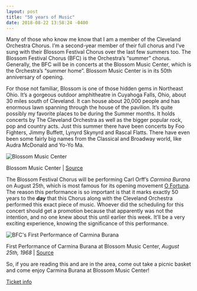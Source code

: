 ```yaml
---
layout: post
title: "50 years of Music"
date: 2018-08-22 13:58:24 -0400
---
```


Many of those who know me know that I am a member of the Cleveland Orchestra Chorus. I’m a second-year member of their full chorus and I’ve sung with their Blossom Festival Chorus over the last few summers too. The Blossom Festival Chorus (BFC) is the Orchestra’s “summer” chorus. Generally, the BFC will be in concerts at the Blossom Music Center, which is the Orchestra’s “summer home”. Blossom Music Center is in its 50th anniversary of opening.

For those not familiar, Blossom is one of those hidden gems in Northeast Ohio. It’s a gorgeous outdoor amphitheatre in Cuyahoga Falls, Ohio, about 30 miles south of Cleveland. It can house about 20,000 people and has enormous lawn spanning through the house of the pavilion. It’s quite possibly my favorite places to be during the Summer months. It holds concerts by The Cleveland Orchestra as well as the bigger popular rock, pop and country acts. Just this summer there have been concerts by Foo Fighters, Jimmy Buffett, Lynyrd Skynyrd and Rascal Flatts. There have even been some fairly big names from the Classical and Broadway world, like Audra McDonald and Yo-Yo Ma. 

![Blossom Music Center](https://tpl.getbynder.com/m/4c556aec36f926c5/web-drupal.jpg?)

Blossom Music Center | [Source](https://www.tpl.org/our-work/blossom-music-center#sm.0001ycjhtlng1dxyrx61qzbcgaovh)


The Blossom Festival Chorus will be performing Carl Orff’s *Carmina Burana* on August 25th, which is most famous for its opening movement [O Fortuna](https://www.youtube.com/watch?v=PIcgUSJiEQQ). The reason this performance is so important is that it marks exactly 50 years to the **day** that this Chorus along with the Cleveland Orchestra performed this exact piece of music. Whoever did the scheduling for this concert should get a promotion because that apparently was not the intention, and no one knew about this until earlier this week. It’ll be a very exciting experience, knowing the significance of this performance. 

![BFC's First Performance of Carmina Burana](https://scontent-ort2-1.xx.fbcdn.net/v/t1.0-9/39739120_10156902332772275_1153101171678773248_o.jpg?_nc_cat=0&oh=458ec5ff368ead2766b5d830ca69fe36&oe=5BF5F587)

First Performance of Carmina Burana at Blossom Music Center, *August 25th, 1968* | [Source](https://www.facebook.com/clevelandorchestrachorus/)

So, if you are reading this and are in the area, come out take a picnic basket and come enjoy Carmina Burana at Blossom Music Center! 

[Ticket info](https://www.clevelandorchestra.com/18-blossom--summer/18-blossom-festival---concerts/2018-08-25-carmina-burana/)